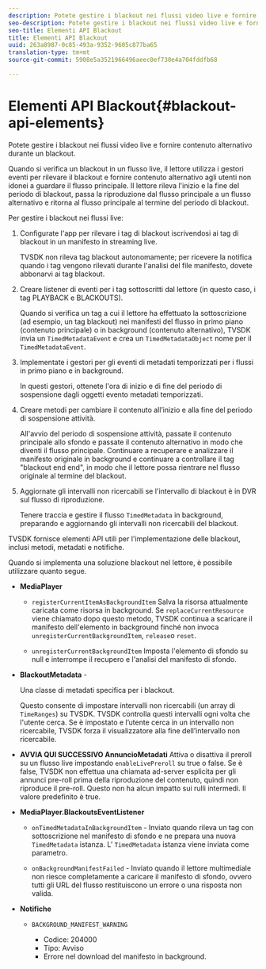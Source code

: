 ```yaml
---
description: Potete gestire i blackout nei flussi video live e fornire contenuto alternativo durante un blackout.
seo-description: Potete gestire i blackout nei flussi video live e fornire contenuto alternativo durante un blackout.
seo-title: Elementi API Blackout
title: Elementi API Blackout
uuid: 263a8987-0c85-493a-9352-9605c877ba65
translation-type: tm+mt
source-git-commit: 5908e5a3521966496aeec0ef730e4a704fddfb68

---
```



# Elementi API Blackout{#blackout-api-elements}

Potete gestire i blackout nei flussi video live e fornire contenuto alternativo durante un blackout.

Quando si verifica un blackout in un flusso live, il lettore utilizza i gestori eventi per rilevare il blackout e fornire contenuto alternativo agli utenti non idonei a guardare il flusso principale. Il lettore rileva l&#39;inizio e la fine del periodo di blackout, passa la riproduzione dal flusso principale a un flusso alternativo e ritorna al flusso principale al termine del periodo di blackout.

Per gestire i blackout nei flussi live:

1. Configurate l&#39;app per rilevare i tag di blackout iscrivendosi ai tag di blackout in un manifesto in streaming live.

   TVSDK non rileva tag blackout autonomamente; per ricevere la notifica quando i tag vengono rilevati durante l&#39;analisi del file manifesto, dovete abbonarvi ai tag blackout.
1. Creare listener di eventi per i tag sottoscritti dal lettore (in questo caso, i tag PLAYBACK e BLACKOUTS).

   Quando si verifica un tag a cui il lettore ha effettuato la sottoscrizione (ad esempio, un tag blackout) nei manifesti del flusso in primo piano (contenuto principale) o in background (contenuto alternativo), TVSDK invia un `TimedMetadataEvent` e crea un `TimedMetadataObject` nome per il `TimedMetadataEvent`.

1. Implementate i gestori per gli eventi di metadati temporizzati per i flussi in primo piano e in background.

   In questi gestori, ottenete l&#39;ora di inizio e di fine del periodo di sospensione dagli oggetti evento metadati temporizzati.
1. Creare metodi per cambiare il contenuto all’inizio e alla fine del periodo di sospensione attività.

   All&#39;avvio del periodo di sospensione attività, passate il contenuto principale allo sfondo e passate il contenuto alternativo in modo che diventi il flusso principale. Continuare a recuperare e analizzare il manifesto originale in background e continuare a controllare il tag &quot;blackout end end&quot;, in modo che il lettore possa rientrare nel flusso originale al termine del blackout.
1. Aggiornate gli intervalli non ricercabili se l&#39;intervallo di blackout è in DVR sul flusso di riproduzione.

   Tenere traccia e gestire il flusso `TimedMetadata` in background, preparando e aggiornando gli intervalli non ricercabili del blackout.

TVSDK fornisce elementi API utili per l&#39;implementazione delle blackout, inclusi metodi, metadati e notifiche.

Quando si implementa una soluzione blackout nel lettore, è possibile utilizzare quanto segue.

* **MediaPlayer**

   * `registerCurrentItemAsBackgroundItem` Salva la risorsa attualmente caricata come risorsa in background. Se `replaceCurrentResource` viene chiamato dopo questo metodo, TVSDK continua a scaricare il manifesto dell&#39;elemento in background finché non invoca `unregisterCurrentBackgroundItem`, `release`o `reset`.

   * `unregisterCurrentBackgroundItem` Imposta l&#39;elemento di sfondo su null e interrompe il recupero e l&#39;analisi del manifesto di sfondo.

* **BlackoutMetadata** -

   Una classe di metadati specifica per i blackout.

   Questo consente di impostare intervalli non ricercabili (un array di `TimeRanges`) su TVSDK. TVSDK controlla questi intervalli ogni volta che l&#39;utente cerca. Se è impostato e l’utente cerca in un intervallo non ricercabile, TVSDK forza il visualizzatore alla fine dell’intervallo non ricercabile.

* **AVVIA QUI SUCCESSIVO AnnuncioMetadati** Attiva o disattiva il preroll su un flusso live impostando `enableLivePreroll` su true o false. Se è false, TVSDK non effettua una chiamata ad-server esplicita per gli annunci pre-roll prima della riproduzione del contenuto, quindi non riproduce il pre-roll. Questo non ha alcun impatto sui rulli intermedi. Il valore predefinito è true.

* **MediaPlayer.BlackoutsEventListener**

   * `onTimedMetadataInBackgroundItem` - Inviato quando rileva un tag con sottoscrizione nel manifesto di sfondo e ne prepara una nuova `TimedMetadata` istanza. L’ `TimedMetadata` istanza viene inviata come parametro.

   * `onBackgroundManifestFailed` - Inviato quando il lettore multimediale non riesce completamente a caricare il manifesto di sfondo, ovvero tutti gli URL del flusso restituiscono un errore o una risposta non valida.

* **Notifiche**

   * `BACKGROUND_MANIFEST_WARNING`

      * Codice: 204000
      * Tipo: Avviso
      * Errore nel download del manifesto in background.